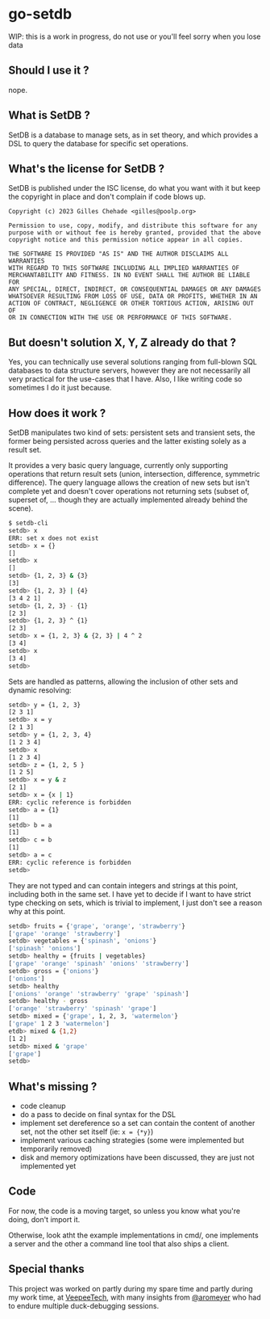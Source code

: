 # go-setdb

WIP: this is a work in progress, do not use or you'll feel sorry when you lose data

## Should I use it ?

nope.


## What is SetDB ?

SetDB is a database to manage sets,
as in set theory,
and which provides a DSL to query the database for specific set operations.


## What's the license for SetDB ?

SetDB is published under the ISC license,
do what you want with it but keep the copyright in place and don't complain if code blows up.

```
Copyright (c) 2023 Gilles Chehade <gilles@poolp.org>

Permission to use, copy, modify, and distribute this software for any
purpose with or without fee is hereby granted, provided that the above
copyright notice and this permission notice appear in all copies.

THE SOFTWARE IS PROVIDED "AS IS" AND THE AUTHOR DISCLAIMS ALL WARRANTIES
WITH REGARD TO THIS SOFTWARE INCLUDING ALL IMPLIED WARRANTIES OF
MERCHANTABILITY AND FITNESS. IN NO EVENT SHALL THE AUTHOR BE LIABLE FOR
ANY SPECIAL, DIRECT, INDIRECT, OR CONSEQUENTIAL DAMAGES OR ANY DAMAGES
WHATSOEVER RESULTING FROM LOSS OF USE, DATA OR PROFITS, WHETHER IN AN
ACTION OF CONTRACT, NEGLIGENCE OR OTHER TORTIOUS ACTION, ARISING OUT OF
OR IN CONNECTION WITH THE USE OR PERFORMANCE OF THIS SOFTWARE.
```

## But doesn't solution X, Y, Z already do that ?

Yes,
you can technically use several solutions ranging from full-blown SQL databases to data structure servers,
however they are not necessarily all very practical for the use-cases that I have.
Also,
I like writing code so sometimes I do it just because.


## How does it work ?

SetDB manipulates two kind of sets:
persistent sets and transient sets,
the former being persisted across queries and the latter existing solely as a result set.

It provides a very basic query language,
currently only supporting operations that return result sets (union, intersection, difference, symmetric difference).
The query language allows the creation of new sets but isn't complete yet and doesn't cover operations not returning sets (subset of, superset of, ... though they are actually implemented already behind the scene).


```sh
$ setdb-cli
setdb> x
ERR: set x does not exist
setdb> x = {}
[]
setdb> x
[]
setdb> {1, 2, 3} & {3}
[3]
setdb> {1, 2, 3} | {4}
[3 4 2 1]
setdb> {1, 2, 3} - {1}
[2 3]
setdb> {1, 2, 3} ^ {1}
[2 3]
setdb> x = {1, 2, 3} & {2, 3} | 4 ^ 2
[3 4]
setdb> x
[3 4]
setdb>
```

Sets are handled as patterns, allowing the inclusion of other sets and dynamic resolving:
```sh
setdb> y = {1, 2, 3}
[2 3 1]
setdb> x = y
[2 1 3]
setdb> y = {1, 2, 3, 4}
[1 2 3 4]
setdb> x
[1 2 3 4]
setdb> z = {1, 2, 5 }
[1 2 5]
setdb> x = y & z
[2 1]
setdb> x = {x | 1}
ERR: cyclic reference is forbidden
setdb> a = {1}
[1]
setdb> b = a
[1]
setdb> c = b
[1]
setdb> a = c
ERR: cyclic reference is forbidden
setdb>
```

They are not typed and can contain integers and strings at this point,
including both in the same set.
I have yet to decide if I want to have strict type checking on sets,
which is trivial to implement,
I just don't see a reason why at this point.
```sh
setdb> fruits = {'grape', 'orange', 'strawberry'}
['grape' 'orange' 'strawberry']
setdb> vegetables = {'spinash', 'onions'}
['spinash' 'onions']
setdb> healthy = {fruits | vegetables}
['grape' 'orange' 'spinash' 'onions' 'strawberry']
setdb> gross = {'onions'}
['onions']
setdb> healthy
['onions' 'orange' 'strawberry' 'grape' 'spinash']
setdb> healthy - gross
['orange' 'strawberry' 'spinash' 'grape']
setdb> mixed = {'grape', 1, 2, 3, 'watermelon'}
['grape' 1 2 3 'watermelon']
etdb> mixed & {1,2}
[1 2]
setdb> mixed & 'grape'             
['grape']
setdb>
```

## What's missing ?

- code cleanup
- do a pass to decide on final syntax for the DSL
- implement set dereference so a set can contain the content of another set, not the other set itself (ie: `x = {*y}`)
- implement various caching strategies (some were implemented but temporarily removed)
- disk and memory optimizations have been discussed, they are just not implemented yet



## Code

For now, the code is a moving target, so unless you know what you're doing, don't import it.

Otherwise, look atht the example implementations in cmd/,
one implements a server and the other a command line tool that also ships a client.


## Special thanks
This project was worked on partly during my spare time and partly during my work time,
at [VeepeeTech](https://github.com/veepee-oss),
with many insights from [@aromeyer](https://github.com/aromeyer) who had to endure multiple duck-debugging sessions.


